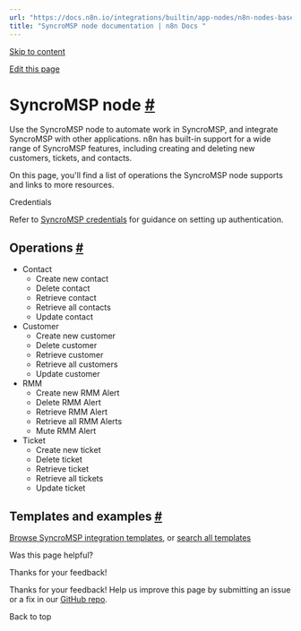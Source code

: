 ```yaml
---
url: "https://docs.n8n.io/integrations/builtin/app-nodes/n8n-nodes-base.syncromsp/"
title: "SyncroMSP node documentation | n8n Docs "
---
```


[Skip to content](https://docs.n8n.io/integrations/builtin/app-nodes/n8n-nodes-base.syncromsp/#syncromsp-node)

[Edit this page](https://github.com/n8n-io/n8n-docs/edit/main/docs/integrations/builtin/app-nodes/n8n-nodes-base.syncromsp.md "Edit this page")

# SyncroMSP node [\#](https://docs.n8n.io/integrations/builtin/app-nodes/n8n-nodes-base.syncromsp/\#syncromsp-node "Permanent link")

Use the SyncroMSP node to automate work in SyncroMSP, and integrate SyncroMSP with other applications. n8n has built-in support for a wide range of SyncroMSP features, including creating and deleting new customers, tickets, and contacts.

On this page, you'll find a list of operations the SyncroMSP node supports and links to more resources.

Credentials

Refer to [SyncroMSP credentials](https://docs.n8n.io/integrations/builtin/credentials/syncromsp/) for guidance on setting up authentication.

## Operations [\#](https://docs.n8n.io/integrations/builtin/app-nodes/n8n-nodes-base.syncromsp/\#operations "Permanent link")

- Contact
  - Create new contact
  - Delete contact
  - Retrieve contact
  - Retrieve all contacts
  - Update contact
- Customer
  - Create new customer
  - Delete customer
  - Retrieve customer
  - Retrieve all customers
  - Update customer
- RMM
  - Create new RMM Alert
  - Delete RMM Alert
  - Retrieve RMM Alert
  - Retrieve all RMM Alerts
  - Mute RMM Alert
- Ticket
  - Create new ticket
  - Delete ticket
  - Retrieve ticket
  - Retrieve all tickets
  - Update ticket

## Templates and examples [\#](https://docs.n8n.io/integrations/builtin/app-nodes/n8n-nodes-base.syncromsp/\#templates-and-examples "Permanent link")

[Browse SyncroMSP integration templates](https://n8n.io/integrations/syncromsp/), or [search all templates](https://n8n.io/workflows/)

Was this page helpful?






Thanks for your feedback!






Thanks for your feedback! Help us improve this page by submitting an issue or a fix in our [GitHub repo](https://github.com/n8n-io/n8n-docs).


Back to top
